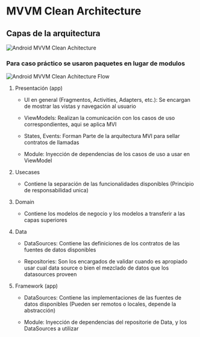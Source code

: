 <H1>MVVM Clean Architecture</H1>

<H2>Capas de la arquitectura</H2>

![Android MVVM Clean Achitecture](https://cursokotlin.com/wp-content/uploads/2021/05/Android-Clean-Architecture.png)

<H3>Para caso práctico se usaron paquetes en lugar de modulos</H3>

![Android MVVM Clean Achitecture Flow](https://antonioleiva.com/wp-content/uploads/2018/09/clean-architecture-interaction.png)

<ol>
  <li>
    <p>Presentación (app)</p>
    <ul>
      <li><p>UI en general (Fragmentos, Activities, Adapters, etc.): Se encargan de mostrar las vistas y navegación al usuario</p></li>
      <li><p>ViewModels: Realizan la comunicación con los casos de uso correspondientes, aqui se aplica MVI</p></li>
      <li><p>States, Events: Forman Parte de la arquitectura MVI para sellar contratos de llamadas</p></li>
      <li><p>Module: Inyección de dependencias de los casos de uso a usar en ViewModel</p></li>
    </ul>
  </li>
  <li>
    <p>Usecases</p>
    <ul>
      <li><p>Contiene la separación de las funcionalidades disponibles (Principio de responsabilidad unica)</p></li>
    </ul>
  </li>
  <li>
    <p>Domain</p>
    <ul>
      <li><p>Contiene los modelos de negocio y los modelos a transferir a las capas superiores</p></li>
    </ul>
  </li>
  <li>
    <p>Data</p>
    <ul>
      <li><p>DataSources: Contiene las definiciones de los contratos de las fuentes de datos disponibles</p></li>
      <li>
        <p>
          Repositories: Son los encargados de validar cuando es apropiado usar cual data source o bien el mezclado de datos que los datasources proveen
        </p>        
      </li>
    </ul>
  </li>
  <li>
    <p>Framework (app)</p>
    <ul>
      <li><p>DataSources: Contiene las implementaciones de las fuentes de datos disponibles (Pueden ser remotos o locales, depende la abstracción)</p></li>
      <li><p>Module: Inyección de dependencias del repositorie de Data, y los DataSources a utilizar</p></li>
    </ul>
  </li>
<ol>
<p>
